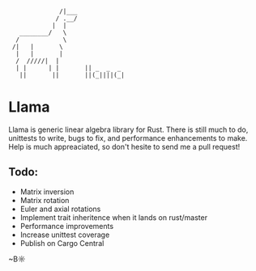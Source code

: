 ~~~

              /|___
             / .__/
            |  |
   ________/   \
  /            \
 /|   |       \
  |   |       |
  /  /////|  |
  | |      | |       || _  _  _  
   ||       ||       ||(_||||(_|

~~~

# Llama

Llama is generic linear algebra library for Rust. There is still much to do, unittests to write, bugs to fix, and performance enhancements to make. Help is much appreaciated, so don't hesite to send me a pull request!

## Todo:

- Matrix inversion
- Matrix rotation
- Euler and axial rotations
- Implement trait inheritence when it lands on rust/master
- Performance improvements
- Increase unittest coverage
- Publish on Cargo Central


~B☼